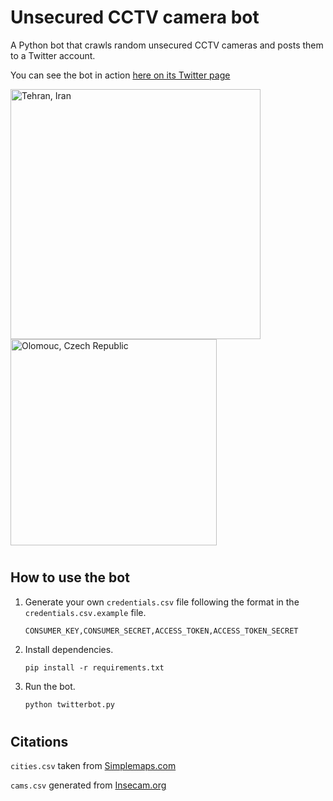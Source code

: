 # Unsecured CCTV camera bot
A Python bot that crawls random unsecured CCTV cameras and posts them to a Twitter account.

You can see the bot in action [here on its Twitter page](https://twitter.com/Unsecured_CCTV)

<img src="https://user-images.githubusercontent.com/95893344/166120138-fb6bd3eb-7243-4c92-83d4-86c8fc66bda6.jpg" alt="Tehran, Iran" width="400"/> <img src="https://user-images.githubusercontent.com/95893344/166120172-403e4f28-5d1e-42b0-b11c-f119409a38fc.jpg" alt="Olomouc, Czech Republic" width="330"/>

#
## How to use the bot

1. Generate your own `credentials.csv` file following the format in the `credentials.csv.example` file.

    ```
    CONSUMER_KEY,CONSUMER_SECRET,ACCESS_TOKEN,ACCESS_TOKEN_SECRET
    ```

2. Install dependencies.

    ```
    pip install -r requirements.txt
    ```
3. Run the bot.

    ```bash
    python twitterbot.py
    ```
# 
## Citations

`cities.csv` taken from [Simplemaps.com](https://simplemaps.com/data/us-cities)

`cams.csv` generated from [Insecam.org](http://www.insecam.org/static/sitemap.xml)
